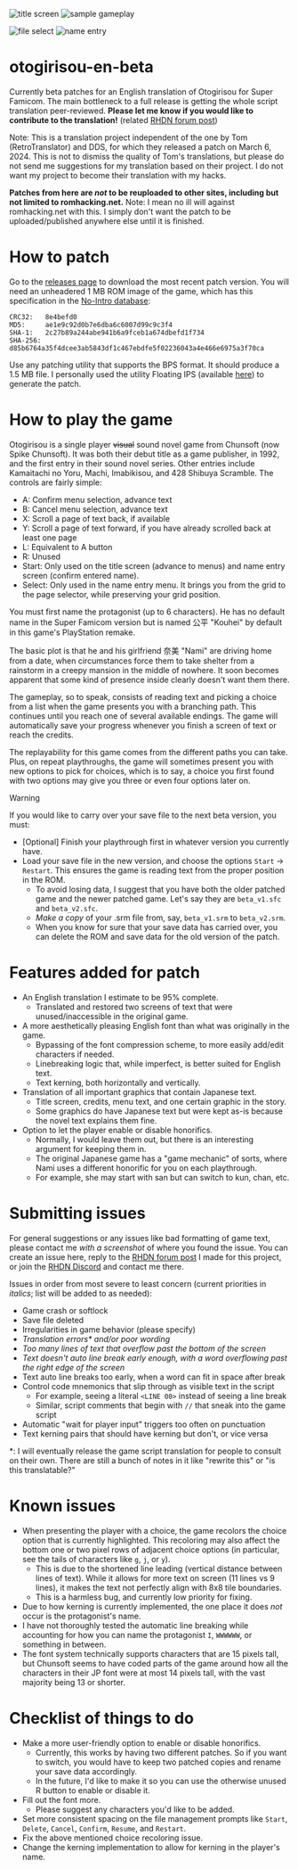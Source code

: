 ![title screen](images/01%20title%20screen.png)   ![sample gameplay](images/04%20normal%20text.png)

![file select](images/02%20file%20select.png)    ![name entry](images/03%20name%20entry.png)

# otogirisou-en-beta
Currently beta patches for an English translation of Otogirisou for Super Famicom. The main bottleneck to a full release is getting the whole script translation peer-reviewed. **Please let me know if you would like to contribute to the translation!** (related [RHDN forum post](https://www.romhacking.net/forum/index.php?topic=38663.0))

Note: This is a translation project independent of the one by Tom (RetroTranslator) and DDS, for which they released a patch on March 6, 2024. This is not to dismiss the quality of Tom's translations, but please do not send me suggestions for my translation based on their project. I do not want my project to become their translation with my hacks.

**Patches from here are _not_ to be reuploaded to other sites, including but not limited to romhacking.net.**
Note: I mean no ill will against romhacking.net with this. I simply don't want the patch to be uploaded/published anywhere else until it is finished.

# How to patch

Go to the [releases page](https://github.com/ButThouMust/otogirisou-en-beta/releases) to download the most recent patch version. You will need an unheadered 1 MB ROM image of the game, which has this specification in the [No-Intro database](https://datomatic.no-intro.org/index.php?page=show_record&s=49&n=1880):
```
CRC32:   8e4befd0
MD5:     ae1e9c92d0b7e6dba6c6007d99c9c3f4
SHA-1:   2c27b89a244abe941b6a9fceb1a674dbefd1f734
SHA-256: d85b6764a35f4dcee3ab5843df1c467ebdfe5f02236043a4e466e6975a3f70ca
```

Use any patching utility that supports the BPS format. It should produce a 1.5 MB file. I personally used the utility Floating IPS (available [here](https://www.romhacking.net/utilities/1040/)) to generate the patch.

# How to play the game

Otogirisou is a single player ~~visual~~ sound novel game from Chunsoft (now Spike Chunsoft). It was both their debut title as a game publisher, in 1992, and the first entry in their sound novel series. Other entries include Kamaitachi no Yoru, Machi, Imabikisou, and 428 Shibuya Scramble. The controls are fairly simple:
- A: Confirm menu selection, advance text
- B: Cancel menu selection, advance text
- X: Scroll a page of text back, if available
- Y: Scroll a page of text forward, if you have already scrolled back at least one page
- L: Equivalent to A button
- R: Unused
- Start: Only used on the title screen (advance to menus) and name entry screen (confirm entered name).
- Select: Only used in the name entry menu. It brings you from the grid to the page selector, while preserving your grid position.

You must first name the protagonist (up to 6 characters). He has no default name in the Super Famicom version but is named 公平 "Kouhei" by default in this game's PlayStation remake.

The basic plot is that he and his girlfriend 奈美 "Nami" are driving home from a date, when circumstances force them to take shelter from a rainstorm in a creepy mansion in the middle of nowhere. It soon becomes apparent that some kind of presence inside clearly doesn't want them there.

The gameplay, so to speak, consists of reading text and picking a choice from a list when the game presents you with a branching path. This continues until you reach one of several available endings. The game will automatically save your progress whenever you finish a screen of text or reach the credits.

The replayability for this game comes from the different paths you can take. Plus, on repeat playthroughs, the game will sometimes present you with new options to pick for choices, which is to say, a choice you first found with two options may give you three or even four options later on.

> [!WARNING]
> If you would like to carry over your save file to the next beta version, you must:
> - [Optional] Finish your playthrough first in whatever version you currently have.
> - Load your save file in the new version, and choose the options `Start` -> `Restart`. This ensures the game is reading text from the proper position in the ROM.
>   - To avoid losing data, I suggest that you have both the older patched game and the newer patched game. Let's say they are `beta_v1.sfc` and `beta_v2.sfc`.
>   - *Make a copy* of your .srm file from, say, `beta_v1.srm` to `beta_v2.srm`.
>   - When you know for sure that your save data has carried over, you can delete the ROM and save data for the old version of the patch.

# Features added for patch
- An English translation I estimate to be 95% complete.
  - Translated and restored two screens of text that were unused/inaccessible in the original game.
- A more aesthetically pleasing English font than what was originally in the game.
  - Bypassing of the font compression scheme, to more easily add/edit characters if needed.
  - Linebreaking logic that, while imperfect, is better suited for English text.
  - Text kerning, both horizontally and vertically.
- Translation of all important graphics that contain Japanese text.
  - Title screen, credits, menu text, and one certain graphic in the story.
  - Some graphics do have Japanese text but were kept as-is because the novel text explains them fine.
- Option to let the player enable or disable honorifics.
  - Normally, I would leave them out, but there is an interesting argument for keeping them in. 
  - The original Japanese game has a "game mechanic" of sorts, where Nami uses a different honorific for you on each playthrough.
  - For example, she may start with san but can switch to kun, chan, etc.

# Submitting issues

For general suggestions or any issues like bad formatting of game text, please contact me *with a screenshot* of where you found the issue. You can create an issue here, reply to the [RHDN forum post](https://www.romhacking.net/forum/index.php?topic=38663.0) I made for this project, or join the [RHDN Discord](https://discord.gg/uAufcgz) and contact me there.

Issues in order from most severe to least concern (current priorities in *italics*; list will be added to as needed):
- Game crash or softlock
- Save file deleted
- Irregularities in game behavior (please specify)
- *Translation errors\* and/or poor wording*
- *Too many lines of text that overflow past the bottom of the screen*
- *Text doesn't auto line break early enough, with a word overflowing past the right edge of the screen*
- Text auto line breaks too early, when a word can fit in space after break
- Control code mnemonics that slip through as visible text in the script
  - For example, seeing a literal `<LINE 00>` instead of seeing a line break
  - Similar, script comments that begin with `//` that sneak into the game script
- Automatic "wait for player input" triggers too often on punctuation
- Text kerning pairs that should have kerning but don't, or vice versa

\*: I will eventually release the game script translation for people to consult on their own. There are still a bunch of notes in it like "rewrite this" or "is this translatable?"

# Known issues
- When presenting the player with a choice, the game recolors the choice option that is currently highlighted. This recoloring may also affect the bottom one or two pixel rows of adjacent choice options (in particular, see the tails of characters like `g`, `j`, or `y`).
  - This is due to the shortened line leading (vertical distance between lines of text). While it allows for more text on screen (11 lines vs 9 lines), it makes the text not perfectly align with 8x8 tile boundaries.
  - This is a harmless bug, and currently low priority for fixing.
- Due to how kerning is currently implemented, the one place it does *not* occur is the protagonist's name.
- I have not thoroughly tested the automatic line breaking while accounting for how you can name the protagonist `I`, `WWWWWW`, or something in between.
- The font system technically supports characters that are 15 pixels tall, but Chunsoft seems to have coded parts of the game around how all the characters in their JP font were at most 14 pixels tall, with the vast majority being 13 or shorter.

# Checklist of things to do
- Make a more user-friendly option to enable or disable honorifics.
  - Currently, this works by having two different patches. So if you want to switch, you would have to keep two patched copies and rename your save data accordingly.
  - In the future, I'd like to make it so you can use the otherwise unused R button to enable or disable it.
- Fill out the font more.
  - Please suggest any characters you'd like to be added.
- Set more consistent spacing on the file management prompts like `Start`, `Delete`, `Cancel`, `Confirm`, `Resume`, and `Restart`.
- Fix the above mentioned choice recoloring issue.
- Change the kerning implementation to allow for kerning in the player's name.
